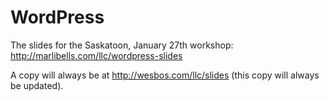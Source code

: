 WordPress
=========

The slides for the Saskatoon, January 27th workshop: http://marlibells.com/llc/wordpress-slides

A copy will always be at http://wesbos.com/llc/slides (this copy will always be updated).